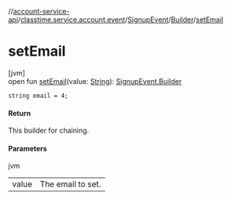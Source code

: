 //[account-service-api](../../../../index.md)/[classtime.service.account.event](../../index.md)/[SignupEvent](../index.md)/[Builder](index.md)/[setEmail](set-email.md)

# setEmail

[jvm]\
open fun [setEmail](set-email.md)(value: [String](https://docs.oracle.com/javase/8/docs/api/java/lang/String.html)): [SignupEvent.Builder](index.md)

`string email = 4;`

#### Return

This builder for chaining.

#### Parameters

jvm

| | |
|---|---|
| value | The email to set. |
